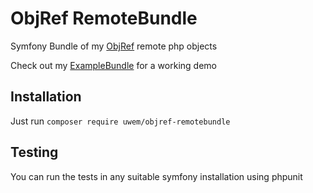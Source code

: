 # ObjRef RemoteBundle
Symfony Bundle of my [ObjRef](https://github.com/UweM/ObjRef) remote php objects

Check out my [ExampleBundle](https://github.com/UweM/ObjRef-ExampleBundle) for a working demo

## Installation
Just run `composer require uwem/objref-remotebundle`
## Testing
You can run the tests in any suitable symfony installation using phpunit

